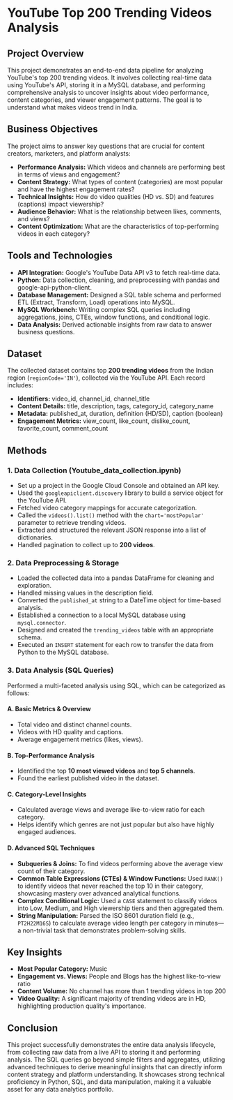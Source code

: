# YouTube Top 200 Trending Videos Analysis

## Project Overview
This project demonstrates an end-to-end data pipeline for analyzing YouTube's top 200 trending videos. It involves collecting real-time data using YouTube's API, storing it in a MySQL database, and performing comprehensive analysis to uncover insights about video performance, content categories, and viewer engagement patterns. The goal is to understand what makes videos trend in India.

## Business Objectives
The project aims to answer key questions that are crucial for content creators, marketers, and platform analysts:

- **Performance Analysis:** Which videos and channels are performing best in terms of views and engagement?  
- **Content Strategy:** What types of content (categories) are most popular and have the highest engagement rates?  
- **Technical Insights:** How do video qualities (HD vs. SD) and features (captions) impact viewership?  
- **Audience Behavior:** What is the relationship between likes, comments, and views?  
- **Content Optimization:** What are the characteristics of top-performing videos in each category?  

## Tools and Technologies
- **API Integration:** Google's YouTube Data API v3 to fetch real-time data.  
- **Python:** Data collection, cleaning, and preprocessing with pandas and google-api-python-client.  
- **Database Management:** Designed a SQL table schema and performed ETL (Extract, Transform, Load) operations into MySQL.  
- **MySQL Workbench:** Writing complex SQL queries including aggregations, joins, CTEs, window functions, and conditional logic.  
- **Data Analysis:** Derived actionable insights from raw data to answer business questions.  

## Dataset
The collected dataset contains top **200 trending videos** from the Indian region (`regionCode='IN'`), collected via the YouTube API. Each record includes:

- **Identifiers:** video_id, channel_id, channel_title  
- **Content Details:** title, description, tags, category_id, category_name  
- **Metadata:** published_at, duration, definition (HD/SD), caption (boolean)  
- **Engagement Metrics:** view_count, like_count, dislike_count, favorite_count, comment_count  

## Methods

### **1. Data Collection (Youtube_data_collection.ipynb)**
- Set up a project in the Google Cloud Console and obtained an API key.  
- Used the `googleapiclient.discovery` library to build a service object for the YouTube API.  
- Fetched video category mappings for accurate categorization.  
- Called the `videos().list()` method with the `chart='mostPopular'` parameter to retrieve trending videos.  
- Extracted and structured the relevant JSON response into a list of dictionaries.  
- Handled pagination to collect up to **200 videos**.  

### **2. Data Preprocessing & Storage**
- Loaded the collected data into a pandas DataFrame for cleaning and exploration.  
- Handled missing values in the description field.  
- Converted the `published_at` string to a DateTime object for time-based analysis.  
- Established a connection to a local MySQL database using `mysql.connector`.  
- Designed and created the `trending_videos` table with an appropriate schema.  
- Executed an `INSERT` statement for each row to transfer the data from Python to the MySQL database.  

### **3. Data Analysis (SQL Queries)**
Performed a multi-faceted analysis using SQL, which can be categorized as follows:

#### **A. Basic Metrics & Overview**
- Total video and distinct channel counts.  
- Videos with HD quality and captions.  
- Average engagement metrics (likes, views).  

#### **B. Top-Performance Analysis**
- Identified the top **10 most viewed videos** and **top 5 channels**.  
- Found the earliest published video in the dataset.  

#### **C. Category-Level Insights**
- Calculated average views and average like-to-view ratio for each category.  
- Helps identify which genres are not just popular but also have highly engaged audiences.  

#### **D. Advanced SQL Techniques**
- **Subqueries & Joins:** To find videos performing above the average view count of their category.  
- **Common Table Expressions (CTEs) & Window Functions:** Used `RANK()` to identify videos that never reached the top 10 in their category, showcasing mastery over advanced analytical functions.  
- **Complex Conditional Logic:** Used a `CASE` statement to classify videos into Low, Medium, and High viewership tiers and then aggregated them.  
- **String Manipulation:** Parsed the ISO 8601 duration field (e.g., `PT2H22M16S`) to calculate average video length per category in minutes—a non-trivial task that demonstrates problem-solving skills.  

## Key Insights
- **Most Popular Category:** Music 
- **Engagement vs. Views:** People and Blogs has the highest like-to-view ratio  
- **Content Volume:** No channel has more than 1 trending videos in top 200 
- **Video Quality:** A significant majority of trending videos are in HD, highlighting production quality's importance.  

## Conclusion
This project successfully demonstrates the entire data analysis lifecycle, from collecting raw data from a live API to storing it and performing analysis. The SQL queries go beyond simple filters and aggregates, utilizing advanced techniques to derive meaningful insights that can directly inform content strategy and platform understanding. It showcases strong technical proficiency in Python, SQL, and data manipulation, making it a valuable asset for any data analytics portfolio.


